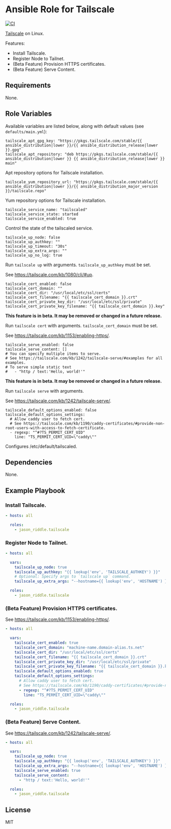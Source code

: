 # Ansible Role for Tailscale

[![CI](https://github.com/jason-riddle/ansible-role-tailscale/workflows/CI/badge.svg?event=push)](https://github.com/jason-riddle/ansible-role-tailscale/actions?query=workflow%3ACI)

[Tailscale](https://tailscale.com/) on Linux.

Features:
- Install Tailscale.
- Register Node to Tailnet.
- (Beta Feature) Provision HTTPS certificates.
- (Beta Feature) Serve Content.

## Requirements

None.

## Role Variables

Available variables are listed below, along with default values (see `defaults/main.yml`):

    tailscale_apt_gpg_key: "https://pkgs.tailscale.com/stable/{{ ansible_distribution|lower }}/{{ ansible_distribution_release|lower }}.gpg"
    tailscale_apt_repository: "deb https://pkgs.tailscale.com/stable/{{ ansible_distribution|lower }} {{ ansible_distribution_release|lower }} main"

Apt repository options for Tailscale installation.

    tailscale_yum_repository_url: "https://pkgs.tailscale.com/stable/{{ ansible_distribution|lower }}/{{ ansible_distribution_major_version }}/tailscale.repo"

Yum repository options for Tailscale installation.

    tailscale_service_name: "tailscaled"
    tailscale_service_state: started
    tailscale_service_enabled: true

Control the state of the tailscaled service.

    tailscale_up_node: false
    tailscale_up_authkey: ""
    tailscale_up_timeout: "30s"
    tailscale_up_extra_args: ""
    tailscale_up_no_log: true

Run `tailscale up` with arguments. `tailscale_up_authkey` must be set.

See https://tailscale.com/kb/1080/cli/#up.

    tailscale_cert_enabled: false
    tailscale_cert_domain: ""
    tailscale_cert_dir: "/usr/local/etc/ssl/certs"
    tailscale_cert_filename: "{{ tailscale_cert_domain }}.crt"
    tailscale_cert_private_key_dir: "/usr/local/etc/ssl/private"
    tailscale_cert_private_key_filename: "{{ tailscale_cert_domain }}.key"

**This feature is in beta. It may be removed or changed in a future release.**

Run `tailscale cert` with arguments. `tailscale_cert_domain` must be set.

See https://tailscale.com/kb/1153/enabling-https/.

    tailscale_serve_enabled: false
    tailscale_serve_content: []
    # You can specify multiple items to serve.
    # See https://tailscale.com/kb/1242/tailscale-serve/#examples for all examples.
    # To serve simple static text
    #   - "http / text:'Hello, world!'"

**This feature is in beta. It may be removed or changed in a future release.**

Run `tailscale serve` with arguments.

See https://tailscale.com/kb/1242/tailscale-serve/.

    tailscale_default_options_enabled: false
    tailscale_default_options_settings:
      # Allow caddy user to fetch cert.
      # See https://tailscale.com/kb/1190/caddy-certificates/#provide-non-root-users-with-access-to-fetch-certificate.
      - regexp: "^#?TS_PERMIT_CERT_UID"
        line: "TS_PERMIT_CERT_UID=\"caddy\""

Configures /etc/default/tailscaled.

## Dependencies

None.

## Example Playbook

### Install Tailscale.

```yaml
- hosts: all

  roles:
    - jason_riddle.tailscale
```

### Register Node to Tailnet.

```yaml
- hosts: all

  vars:
    tailscale_up_node: true
    tailscale_up_authkey: "{{ lookup('env', 'TAILSCALE_AUTHKEY') }}"
    # Optional: Specify args to `tailscale up` command.
    tailscale_up_extra_args: "--hostname={{ lookup('env', 'HOSTNAME') }}-{{ ansible_distribution|lower }}"

  roles:
    - jason_riddle.tailscale
```

### (Beta Feature) Provision HTTPS certificates.

See https://tailscale.com/kb/1153/enabling-https/.

```yaml
- hosts: all

  vars:
    tailscale_cert_enabled: true
    tailscale_cert_domain: "machine-name.domain-alias.ts.net"
    tailscale_cert_dir: "/usr/local/etc/ssl/certs"
    tailscale_cert_filename: "{{ tailscale_cert_domain }}.crt"
    tailscale_cert_private_key_dir: "/usr/local/etc/ssl/private"
    tailscale_cert_private_key_filename: "{{ tailscale_cert_domain }}.key"
    tailscale_default_options_enabled: true
    tailscale_default_options_settings:
      # Allow caddy user to fetch cert.
      # See https://tailscale.com/kb/1190/caddy-certificates/#provide-non-root-users-with-access-to-fetch-certificate.
      - regexp: "^#?TS_PERMIT_CERT_UID"
        line: "TS_PERMIT_CERT_UID=\"caddy\""

  roles:
    - jason_riddle.tailscale
```

### (Beta Feature) Serve Content.

See https://tailscale.com/kb/1242/tailscale-serve/.

```yaml
- hosts: all

  vars:
    tailscale_up_node: true
    tailscale_up_authkey: "{{ lookup('env', 'TAILSCALE_AUTHKEY') }}"
    tailscale_up_extra_args: "--hostname={{ lookup('env', 'HOSTNAME') }}-{{ ansible_distribution|lower }}"
    tailscale_serve_enabled: true
    tailscale_serve_content:
      - "http / text:'Hello, world!'"

  roles:
    - jason_riddle.tailscale
```

## License

MIT
